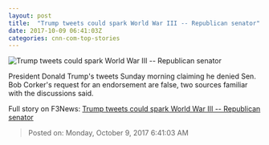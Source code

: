 ```yaml
---
layout: post
title:  "Trump tweets could spark World War III -- Republican senator"
date: 2017-10-09 06:41:03Z
categories: cnn-com-top-stories
---
```


![Trump tweets could spark World War III -- Republican senator](http://i2.cdn.cnn.com/cnnnext/dam/assets/170629142805-sen-bob-corker-may-10-2017-super-tease.jpg)

President Donald Trump's tweets Sunday morning claiming he denied Sen. Bob Corker's request for an endorsement are false, two sources familiar with the discussions said.


Full story on F3News: [Trump tweets could spark World War III -- Republican senator](http://www.f3nws.com/n/KmCUJE)

> Posted on: Monday, October 9, 2017 6:41:03 AM

